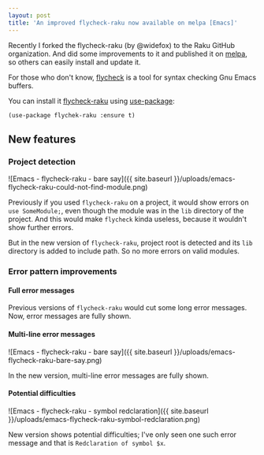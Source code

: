 ```yaml
---
layout: post
title: 'An improved flycheck-raku now available on melpa [Emacs]'
---
```


Recently I forked the flycheck-raku (by @widefox) to the Raku GitHub organization.
And did some improvements to it and published it on [melpa](https://melpa.org/), so others can easily install and update it.

For those who don't know, [flycheck](https://www.flycheck.org/) is a tool for syntax checking Gnu Emacs buffers.

You can install it [flycheck-raku](https://github.com/Raku/flycheck-raku) using [use-package](https://github.com/jwiegley/use-package):

```elisp
(use-package flychek-raku :ensure t)
```

## New features

### Project detection

![Emacs - flycheck-raku - bare say]({{ site.baseurl }}/uploads/emacs-flycheck-raku-could-not-find-module.png)

Previously if you used `flycheck-raku` on a project, it would show errors on `use SomeModule;`,
even though the module was in the `lib` directory of the project. And this would make `flycheck` kinda
useless, because it wouldn't show further errors.

But in the new version of `flycheck-raku`, project root is detected and its `lib` directory is added to
include path. So no more errors on valid modules.


### Error pattern improvements

#### Full error messages

Previous versions of `flycheck-raku` would cut some long error messages. Now, error messages are fully shown.

#### Multi-line error messages

![Emacs - flycheck-raku - bare say]({{ site.baseurl }}/uploads/emacs-flycheck-raku-bare-say.png)

In the new version, multi-line error messages are fully shown.

#### Potential difficulties

![Emacs - flycheck-raku - symbol redclaration]({{ site.baseurl }}/uploads/emacs-flycheck-raku-symbol-redclaration.png)

New version shows potential difficulties; I've only seen one such error message and that is `Redclaration of symbol $x`.